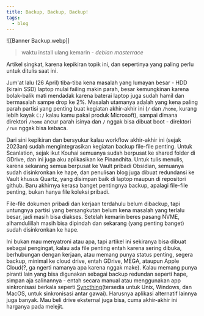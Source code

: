 ```yaml
---
title: Backup, Backup, Backup!
tags:
  - blog
---
```

![[Banner Backup.webp]]
> waktu install ulang kemarin - *debian masterrace*

Artikel singkat, karena kepikiran topik ini, dan sepertinya yang paling perlu untuk ditulis saat ini.

Jum'at lalu (26 April) tiba-tiba kena masalah yang lumayan besar - HDD (kirain SSD) laptop mulai failing makin parah, besar kemungkinan karena bolak-balik mati mendadak karena baterai laptop juga sudah hamil dan bermasalah sampe drop ke 2%. Masalah utamanya adalah yang kena paling parah partisi yang penting buat kegiatan akhir-akhir ini (`/` dan `/home`, kurang lebih kayak `C:/` kalau kamu pakai produk Microsoft), sampai dimana direktori `/home` ancur parah isinya dan `/` nggak bisa dibuat boot - direktori `/run` nggak bisa kebaca.

Dari sini kepikiran dan bersyukur kalau workflow akhir-akhir ini (sejak 2023an) sudah mengintegrasikan kegiatan backup file-file penting. Untuk Scanlation, sejak ikut Kouhai semuanya sudah berpusat ke shared folder di GDrive, dan ini juga aku aplikasikan ke Pinandhita. Untuk tulis menulis, karena sekarang semua berpusat ke Vault pribadi Obsidian, semuanya sudah disinkronkan ke hape, dan penulisan blog juga dibuat redundansi ke Vault khusus Quartz, yang disimpan baik di laptop maupun di repositori github. Baru akhirnya kerasa banget pentingnya backup, apalagi file-file penting, bukan hanya file koleksi pribadi.

File-file dokumen pribadi dan kerjaan terdahulu belum dibackup, tapi untungnya partisi yang bersangkutan belum kena masalah yang terlalu besar, jadi masih bisa diakses. Setelah kemarin beres pasang NVME, alhamdulillah masih bisa dipindah dan sekarang (yang penting banget) sudah disinkronkan ke hape.

Ini bukan mau menyatroni atau apa, tapi artikel ini sekiranya bisa dibuat sebagai pengingat, kalau ada file penting entah karena sering dibuka, berhubungan dengan kerjaan, atau memang punya status penting, segera backup, minimal ke cloud drive, entah GDrive, MEGA, ataupun Apple Cloud(?, ga ngerti namanya apa karena nggak make). Kalau memang punya piranti lain yang bisa digunakan sebagai backup redundan seperti hape, simpan aja salinannya - entah secara manual atau menggunakan app sinkronisasi berkala seperti [Syncthing](https://syncthing.net/)(tersedia untuk Unix, Windows, dan MacOS, untuk sinkronisasi antar gawai). Harusnya aplikasi alternatif lainnya juga banyak. Mau beli drive eksternal juga bisa, cuma akhir-akhir ini harganya pada melejit.